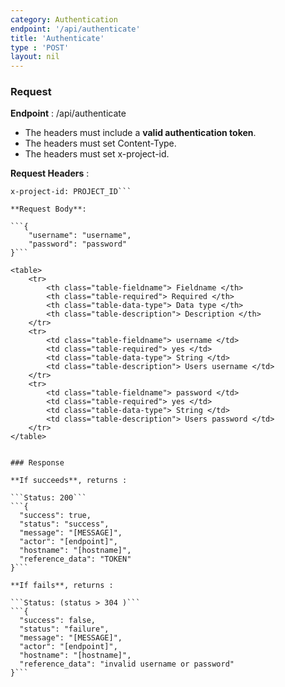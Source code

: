```yaml
---
category: Authentication
endpoint: '/api/authenticate'
title: 'Authenticate'
type : 'POST'
layout: nil
---
```


### Request

**Endpoint** : /api/authenticate

* The headers must include a **valid authentication token**.
* The headers must set Content-Type.
* The headers must set x-project-id.

**Request Headers** :

```Content-Type: application/json
x-project-id: PROJECT_ID```

**Request Body**: 

```{
    "username": "username",
    "password": "password"
}```

<table>
	<tr>
		<th class="table-fieldname"> Fieldname </th>
		<th class="table-required"> Required </th>    
		<th class="table-data-type"> Data type </th>
		<th class="table-description"> Description </th>
	</tr>
	<tr>
		<td class="table-fieldname"> username </td>
        <td class="table-required"> yes </td>
		<td class="table-data-type"> String </td>
		<td class="table-description"> Users username </td>
	</tr>  
	<tr>
		<td class="table-fieldname"> password </td>
        <td class="table-required"> yes </td>
		<td class="table-data-type"> String </td>
		<td class="table-description"> Users password </td>
	</tr>   
</table>


### Response

**If succeeds**, returns : 

```Status: 200```
```{
  "success": true,
  "status": "success",
  "message": "[MESSAGE]",
  "actor": "[endpoint]",
  "hostname": "[hostname]",
  "reference_data": "TOKEN"
}```

**If fails**, returns : 

```Status: (status > 304 )```
```{
  "success": false,
  "status": "failure",
  "message": "[MESSAGE]",
  "actor": "[endpoint]",
  "hostname": "[hostname]",
  "reference_data": "invalid username or password"
}```